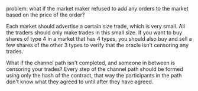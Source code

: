 problem: what if the market maker refused to add any orders to the market based on the price of the order?

Each market should advertise a certain size trade, which is very small.
All the traders should only make trades in this small size.
If you want to buy shares of type 4 in a market that has 4 types, you should also buy and sell a few shares of the other 3 types to verify that the oracle isn't censoring any trades.

What if the channel path isn't completed, and someone in between is censoring your trades?
Every step of the channel path should be formed using only the hash of the contract, that way the participants in the path don't know what they agreed to until after they have agreed.
